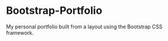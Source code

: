 # Bootstrap-Portfolio

My personal portfolio built from a layout using the Bootstrap CSS framework.
